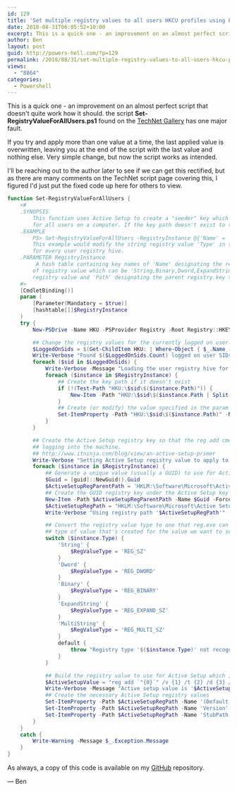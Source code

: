 ```yaml
---
id: 129
title: 'Set multiple registry values to all users HKCU profiles using PowerShell & Active Setup'
date: 2018-08-31T06:05:52+10:00
excerpt: This is a quick one - an improvement on an almost perfect script that doesn't quite work how it should.
author: Ben
layout: post
guid: http://powers-hell.com/?p=129
permalink: /2018/08/31/set-multiple-registry-values-to-all-users-hkcu-profiles-using-powershell-active-setup/
views:
  - "8864"
categories:
  - Powershell
---
```

This is a quick one - an improvement on an almost perfect script that doesn't quite work how it should.
the script **Set-RegistryValueForAllUsers.ps1** found on the <a href="https://gallery.technet.microsoft.com/scriptcenter/Easily-set-a-registry-b3449784" rel="noopener" target="_blank">TechNet Gallery</a> has one major fault.

<!--more-->

If you try and apply more than one value at a time, the last applied value is overwritten, leaving you at the end of the script with the last value and nothing else. Very simple change, but now the script works as intended.

I'll be reaching out to the author later to see if we can get this rectified, but as there are many comments on the TechNet script page covering this, I figured I'd just put the fixed code up here for others to view.

```PowerShell
function Set-RegistryValueForAllUsers {
    <#
    .SYNOPSIS
        This function uses Active Setup to create a "seeder" key which creates or modifies a user-based registry value
        for all users on a computer. If the key path doesn't exist to the value, it will automatically create the key and add the value.
    .EXAMPLE
        PS> Set-RegistryValueForAllUsers -RegistryInstance @{'Name' = 'Setting'; 'Type' = 'String'; 'Value' = 'someval'; 'Path' = 'SOFTWARE\Microsoft\Windows\Something'}
        This example would modify the string registry value 'Type' in the path 'SOFTWARE\Microsoft\Windows\Something' to 'someval'
        for every user registry hive.
    .PARAMETER RegistryInstance
         A hash table containing key names of 'Name' designating the registry value name, 'Type' to designate the type
        of registry value which can be 'String,Binary,Dword,ExpandString or MultiString', 'Value' which is the value itself of the
        registry value and 'Path' designating the parent registry key the registry value is in.
    #>
    [CmdletBinding()]
    param (
        [Parameter(Mandatory = $true)]
        [hashtable[]]$RegistryInstance
    )
    try {
        New-PSDrive -Name HKU -PSProvider Registry -Root Registry::HKEY_USERS | Out-Null

        ## Change the registry values for the currently logged on user. Each logged on user SID is under HKEY_USERS
        $LoggedOnSids = $(Get-ChildItem HKU: | Where-Object { $_.Name -match 'S-\d-\d+-(\d+-){1,14}\d+$' } | foreach-object { $_.Name })
        Write-Verbose "Found $($LoggedOnSids.Count) logged on user SIDs"
        foreach ($sid in $LoggedOnSids) {
            Write-Verbose -Message "Loading the user registry hive for the logged on SID $sid"
            foreach ($instance in $RegistryInstance) {
                ## Create the key path if it doesn't exist
                if (!(Test-Path "HKU:\$sid\$($instance.Path)")) {
                    New-Item -Path "HKU:\$sid\$($instance.Path | Split-Path -Parent)" -Name ($instance.Path | Split-Path -Leaf) -Force | Out-Null
                }
                ## Create (or modify) the value specified in the param
                Set-ItemProperty -Path "HKU:\$sid\$($instance.Path)" -Name $instance.Name -Value $instance.Value -Type $instance.Type -Force
            }
        }

        ## Create the Active Setup registry key so that the reg add cmd will get ran for each user
        ## logging into the machine.
        ## http://www.itninja.com/blog/view/an-active-setup-primer
        Write-Verbose "Setting Active Setup registry value to apply to all other users"
        foreach ($instance in $RegistryInstance) {
            ## Generate a unique value (usually a GUID) to use for Active Setup
            $Guid = [guid]::NewGuid().Guid
            $ActiveSetupRegParentPath = 'HKLM:\Software\Microsoft\Active Setup\Installed Components'
            ## Create the GUID registry key under the Active Setup key
            New-Item -Path $ActiveSetupRegParentPath -Name $Guid -Force | Out-Null
            $ActiveSetupRegPath = "HKLM:\Software\Microsoft\Active Setup\Installed Components\$Guid"
            Write-Verbose "Using registry path '$ActiveSetupRegPath'"

            ## Convert the registry value type to one that reg.exe can understand.  This will be the
            ## type of value that's created for the value we want to set for all users
            switch ($instance.Type) {
                'String' {
                    $RegValueType = 'REG_SZ'
                }
                'Dword' {
                    $RegValueType = 'REG_DWORD'
                }
                'Binary' {
                    $RegValueType = 'REG_BINARY'
                }
                'ExpandString' {
                    $RegValueType = 'REG_EXPAND_SZ'
                }
                'MultiString' {
                    $RegValueType = 'REG_MULTI_SZ'
                }
                default {
                    throw "Registry type '$($instance.Type)' not recognized"
                }
            }

            ## Build the registry value to use for Active Setup which is the command to create the registry value in all user hives
            $ActiveSetupValue = "reg add `"{0}`" /v {1} /t {2} /d {3} /f" -f "HKCU\$($instance.Path)", $instance.Name, $RegValueType, $instance.Value
            Write-Verbose -Message "Active setup value is '$ActiveSetupValue'"
            ## Create the necessary Active Setup registry values
            Set-ItemProperty -Path $ActiveSetupRegPath -Name '(Default)' -Value 'Active Setup Test' -Force
            Set-ItemProperty -Path $ActiveSetupRegPath -Name 'Version' -Value '1' -Force
            Set-ItemProperty -Path $ActiveSetupRegPath -Name 'StubPath' -Value $ActiveSetupValue -Force
        }
    }
    catch {
        Write-Warning -Message $_.Exception.Message
    }
}
```

As always, a copy of this code is available on my <a href="https://github.com/tabs-not-spaces/CodeDump/tree/master/Set-RegistryValueForAllUsers" rel="noopener" target="_blank">GitHub</a> repository.

— Ben
